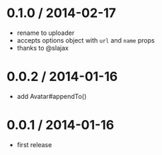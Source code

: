 
# 0.1.0 / 2014-02-17

- rename to uploader
- accepts options object with `url` and `name` props
- thanks to @slajax

# 0.0.2 / 2014-01-16

- add Avatar#appendTo()

# 0.0.1 / 2014-01-16

- first release
